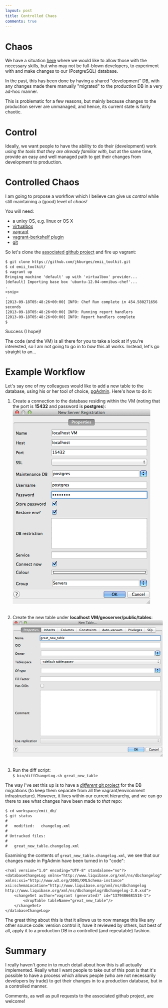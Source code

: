 ```yaml
---
layout: post
title: Controlled Chaos
comments: true
---
```


# Chaos

We have a situation [here](http://imos.org.au/emii.html) where we would like to allow those with the necessary skills, but who may not be full-blown developers, to experiment with and make changes to our (PostgreSQL) database.

In the past, this has been done by having a shared "development" DB, with any changes made there manually "migrated" to the production DB in a very ad-hoc manner.

This is problematic for a few reasons, but mainly because changes to the production server are unmanaged, and hence, its current state is fairly chaotic.


# Control

Ideally, we want people to have the ability to do their (development) work *using the tools that they are already familiar with*, but at the same time, provide an easy and well managed path to get their changes from development to production.


# Controlled Chaos

I am going to propose a workflow which I believe can give us *control* while still maintaining a (good) level of *chaos!*

You will need:

* a unixy OS, e.g. linux or OS X
* [virtualbox](https://www.virtualbox.org/)
* [vagrant](http://www.vagrantup.com/)
* [vagrant-berkshelf plugin](https://github.com/riotgames/vagrant-berkshelf)
* [git](http://git-scm.com/)

So let's clone the [associated github project](https://github.com/jkburges/emii_toolkit.git) and fire up vagrant:

```
$ git clone https://github.com/jkburges/emii_toolkit.git
$ cd emii_toolkit/
$ vagrant up
Bringing machine 'default' up with 'virtualbox' provider...
[default] Importing base box 'ubuntu-12.04-omnibus-chef'...
.
<snip>
.
[2013-09-18T05:48:26+00:00] INFO: Chef Run complete in 454.580271656 seconds
[2013-09-18T05:48:26+00:00] INFO: Running report handlers
[2013-09-18T05:48:26+00:00] INFO: Report handlers complete
$
```

Success (I hope)!

The code (and the VM) is all there for you to take a look at if you're interested, so I am not going to go in to *how* this all works.  Instead, let's go straight to an…

# Example Workflow

Let's say one of my colleagues would like to add a new table to the database, using his or her tool of choice, [pgAdmin](http://www.pgadmin.org/).  Here's how to do it:


1. Create a connection to the database residing within the VM (noting that the port is **15432** and password is **postgres**):<br/>
![new database connection](/assets/controlled_chaos/new_connection.png)<br/><br/>
2. Create the new table under **localhost VM/geoserver/public/tables**:<br/>
![new database connection](/assets/controlled_chaos/new_table.png)<br/><br/>

3. Run the diff script:<br/>
```$ bin/diffChangeLog.sh great_new_table```

The way I've set this up is to have a [*different* git project](https://github.com/jkburges/emii_db) for the DB migrations (to keep them separate from all the vagrant/environment infrastructure).  However, it lives within our current hierarchy, and we can go there to see what changes have been made to *that* repo:

```
$ cd workspace/emii_db/
$ git status
#
#	modified:   changelog.xml
#
# Untracked files:
#
#	great_new_table.changelog.xml
```

Examining the contents of `great_new_table.changelog.xml`, we see that our changes made in PgAdmin have been turned in to "code":

```
<?xml version="1.0" encoding="UTF-8" standalone="no"?>
<databaseChangeLog xmlns="http://www.liquibase.org/xml/ns/dbchangelog" xmlns:xsi="http://www.w3.org/2001/XMLSchema-instance" xsi:schemaLocation="http://www.liquibase.org/xml/ns/dbchangelog http://www.liquibase.org/xml/ns/dbchangelog/dbchangelog-2.0.xsd">
    <changeSet author="vagrant (generated)" id="1379486681518-1">
        <dropTable tableName="great_new_table"/>
    </changeSet>
</databaseChangeLog>
```

The great thing about this is that it allows us to now manage this like any other source code: version control it, have it reviewed by others, but best of all, apply it to a production DB in a controlled (and repeatable) fashion.

# Summary

I really haven't gone in to much detail about how this is all actually implemented.  Really what I want people to take out of this post is that it's possible to have a process which allows people (who are not necessarily developers by trade) to get their changes in to a production database, but in a controlled manner.

Comments, as well as pull requests to the associated github project, are welcome!
